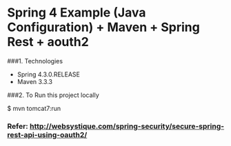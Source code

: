 # Spring 4  Example (Java Configuration) + Maven + Spring Rest + aouth2
###1. Technologies
* Spring 4.3.0.RELEASE
* Maven 3.3.3


###2. To Run this project locally

$ mvn tomcat7:run

### Refer: http://websystique.com/spring-security/secure-spring-rest-api-using-oauth2/
 
